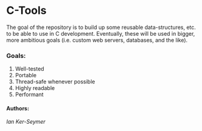 C-Tools
=======

The goal of the repository is to build up some reusable data-structures, etc.
to be able to use in C development. Eventually, these will be used in bigger,
more ambitious goals (i.e. custom web servers, databases, and the like).

### Goals:
  1. Well-tested
  2. Portable
  3. Thread-safe whenever possible
  4. Highly readable
  5. Performant

#### Authors:
  *Ian Ker-Seymer*
